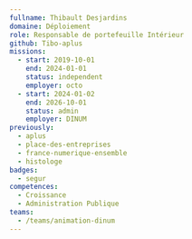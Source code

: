 ```yaml
---
fullname: Thibault Desjardins
domaine: Déploiement
role: Responsable de portefeuille Intérieur
github: Tibo-aplus
missions:
  - start: 2019-10-01
    end: 2024-01-01
    status: independent
    employer: octo
  - start: 2024-01-02
    end: 2026-10-01
    status: admin
    employer: DINUM
previously:
  - aplus
  - place-des-entreprises
  - france-numerique-ensemble
  - histologe
badges:
  - segur
competences:
  - Croissance
  - Administration Publique
teams:
  - /teams/animation-dinum
---
```

